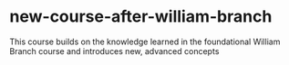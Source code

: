# new-course-after-william-branch
This course builds on the knowledge learned in the foundational William Branch course and introduces new, advanced concepts
